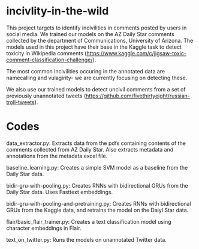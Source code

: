 # incivlity-in-the-wild

This project targets to identify incivilities in comments posted by users in social media. We trained our models on the AZ Daily Star comments collected by the department of Communications, University of Arizona. The models used in this project have their base in the Kaggle task to detect toxicity in Wikipedia comments (https://www.kaggle.com/c/jigsaw-toxic-comment-classification-challenge/). 

The most common incivilities occuring in the annotated data are namecalling and vulagirity- we are currently focusing on detecting these.

We also use our trained models to detect uncivil comments from a set of previously unannotated tweets (https://github.com/fivethirtyeight/russian-troll-tweets).

# Codes

data_extractor.py: Extracts data from the pdfs containing contents of the comments collected from AZ Daily Star. Also extracts metadata and annotations from the metadata excel file.

baseline_learning.py: Creates a simple SVM model as a baseline from the Daily Star data.

bidir-gru-with-pooling.py: Creates RNNs with bidirectional GRUs from the Daily Star data. Uses Fasttext embeddings.

bidir-gru-with-pooling-and-pretraining.py: Creates RNNs with bidirectional GRUs from the Kaggle data, and retrains the model on the Daiyl Star data.

flair/basic_flair_trainer.py: Creates a text classification model using character embeddings in Flair.

text_on_twitter.py: Runs the models on unannotated Twitter data.
